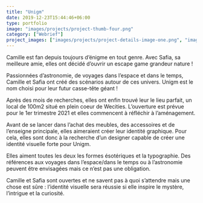 ```yaml
---
title: "Unigm"
date: 2019-12-23T15:44:46+06:00
type: portfolio
image: "images/projects/project-thumb-four.png"
category: ["Webrief"]
project_images: ["images/projects/project-details-image-one.png", "images/projects/project-details-image-two.png"]
---
```


Camille est fan depuis toujours d’énigme en tout genre. Avec Safia, sa meilleure amie, elles ont décidé d’ouvrir un escape game grandeur nature !

Passionnées d’astronomie, de voyages dans l’espace et dans le temps, Camille et Safia ont créé des scénarios autour de ces univers. Unigm est le nom choisi pour leur futur casse-tête géant !

Après des mois de recherches, elles ont enfin trouvé leur le lieu parfait, un local de 100m2 situé en plein coeur de Wecities. L’ouverture est prévue pour le 1er trimestre 2021 et elles commencent à réfléchir à l’aménagement.

Avant de se lancer dans l’achat des meubles, des accessoires et de l’enseigne principale, elles aimeraient créer leur identité graphique. Pour cela, elles sont donc à la recherche d’un designer capable de créer une identité visuelle forte pour Unigm.

Elles aiment toutes les deux les formes ésotériques et la typographie. Des références aux voyages dans l’espace/dans le temps ou à l’astronomie peuvent être envisagées mais ce n’est pas une obligation.

Camille et Safia sont ouvertes et ne savent pas à quoi s’attendre mais une chose est sûre : l’identité visuelle sera réussie si elle inspire le mystère, l’intrigue et la curiosité.